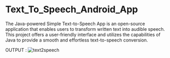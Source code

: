 # Text_To_Speech_Android_App
The Java-powered Simple Text-to-Speech App is an open-source application that enables users to transform written text into audible speech. This project offers a user-friendly interface and utilizes the capabilities of Java to provide a smooth and effortless text-to-speech conversion.

OUTPUT :
![text2speech](https://github.com/harsharajb/Text_To_Speech_Android_App/assets/109401373/a98e527b-4a38-4e14-850f-a91342a8f7b0)
